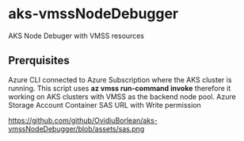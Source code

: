 # aks-vmssNodeDebugger
AKS Node Debuger with VMSS resources

## Prerquisites

Azure CLI connected to Azure Subscription where the AKS cluster is running. This script uses **az vmss run-command invoke** therefore it working on AKS clusters with VMSS as the backend node pool. 
Azure Storage Account Container SAS URL with Write permission

https://github.com/github/OvidiuBorlean/aks-vmssNodeDebugger/blob/assets/sas.png


